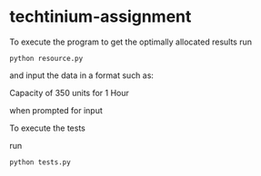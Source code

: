 # techtinium-assignment

To execute the program to get the optimally allocated results 
run
```
python resource.py
```
and input the data in a format such as:

Capacity of 350 units for 1 Hour

when prompted for input

To execute the tests

run 
```
python tests.py
```
